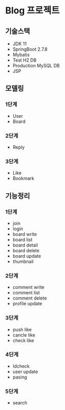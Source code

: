# Blog 프로젝트

## 기술스택
- JDK 11
- SpringBoot 2.7.8
- Mybatis
- Test H2 DB
- Production MySQL DB
- JSP

## 모델링
### 1단계
- User
- Board
### 2단계
- Reply
### 3단계
- Like
- Bookmark

## 기능정리
### 1단계
- join
- login
- board write
- board list
- board detail
- board delete
- board update
- thumbnail
### 2단계
- comment write
- comment list
- comment delete
- profile update
### 3단계
- push like
- cancle like
- check like
### 4단계
- Idcheck
- user update
- pasing
### 5단계
- search